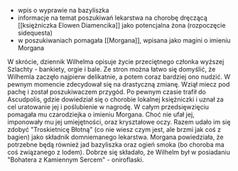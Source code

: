 * wpis o wyprawie na bazyliszka
* informacje na temat poszukiwań lekarstwa na chorobę dręczącą [[księżniczka Elowen Diamencika]] jako potencjalna żona (rozpoczęcie sidequesta)
* w poszukiwaniach pomagała [[Morgana]], wpisana jako magini o imieniu Morgana

W skrócie, dziennik Wilhelma opisuje życie przeciętnego członka wyższej Szlachty - bankiety, orgie i bale. Ze stron można łatwo się domyślić, że Wilhemla zaczęło najpierw delikatnie, a potem coraz bardziej ono nudzić. W pewnym momencie zdecydował się na drastyczną zmianę. Wziął miecz pod pachę i został poszukiwaczem przygód. Po pewnym czasie trafił do Ascudpolis, gdzie dowiedział się o chorobie lokalnej księżniczki i uznał za cel uratowanie jej i poślubienie w nagrodę. W całym przedsięwzięciu pomagała mu czarodziejka o imieniu Morgana. Choć nie ufał jej, imponowały mu jej umiejętności, oraz kryształowe oczy. Razem udało im się zdobyć "Troskietnicę Błotną" (co nie wiesz czym jest, ale brzmi jak coś z bagien) jako składnik domniemanego lekarstwa. Morgana powiedziała, że potrzebne będą również jad bazyliszka oraz ogień smoka (bo choroba ma coś związanego z lodem). Dobrze się składało, że Wilhelm był w posiadaniu "Bohatera z Kamiennym Sercem" - oniroflaski.